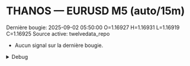 # THANOS — EURUSD M5 (auto/15m)
Dernière bougie: 2025-09-02 05:50:00  O=1.16927  H=1.16931  L=1.16919  C=1.16925
Source active: twelvedata_repo

- Aucun signal sur la dernière bougie.

<details><summary>Debug</summary>

- TD_API_KEY manquant.

</details>
